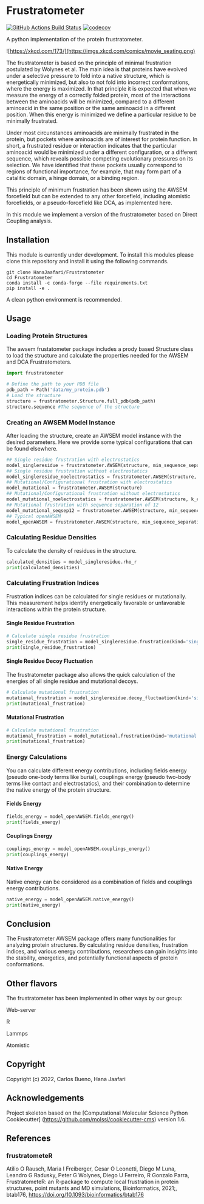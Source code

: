 Frustratometer
==============================
[//]: # (Badges)
[![GitHub Actions Build Status](https://github.com/HanaJaafari/Frustratometer/workflows/CI/badge.svg)](https://github.com/HanaJaafari/Frustratometer/actions?query=workflow%3ACI)
[![codecov](https://codecov.io/gh/HanaJaafari/Frustratometer/graph/badge.svg?token=JKDOXOYPRS)](https://codecov.io/gh/HanaJaafari/Frustratometer)


A python implementation of the protein frustratometer.

![https://xkcd.com/173/](https://imgs.xkcd.com/comics/movie_seating.png)

The frustratometer is based on the principle of minimal frustration postulated by Wolynes et al. The main idea is that proteins have evolved under a selective pressure to fold into a native structure, which is energetically minimized, but also to not fold into incorrect conformations, where the energy is maximized. In that principle it is expected that when we measure the energy of a correctly folded protein, most of the interactions between the aminoacids will be minimized, compared to a different aminoacid in the same position or the same aminoacid in a different position. When this energy is minimized we define a particular residue to be minimally frustrated.

Under most circunstances aminoacids are minimally frustrated in the protein, but pockets where aminoacids are of interest for protein function. In short, a frustrated residue or interaction indicates that the particular aminoacid would be minimized under a different configuration, or a different sequence, which reveals possible competing evolutionary pressures on its selection. We have identified that these pockets usually correspond to regions of functional importance, for example, that may form part of a catalitic domain, a hinge domain, or a binding region.

This principle of minimum frustration has been shown using the AWSEM forcefield but can be extended to any other forcefield, including atomistic forcefields, or a pseudo-forcefield like DCA, as implemented here.

In this module we implement a version of the frustratometer based on Direct Coupling analysis.

## Installation

This module is currently under development.
To install this modules please clone this repository and install it using the following commands.

    git clone HanaJaafari/Frustratometer
    cd Frustratometer
    conda install -c conda-forge --file requirements.txt
    pip install -e .

A clean python environment is recommended.

## Usage

### Loading Protein Structures

The awsem frustatometer package includes a prody based Structure class to load the structure and calculate the properties needed for the AWSEM and DCA Frustratometers.

```python
import frustratometer

# Define the path to your PDB file
pdb_path = Path('data/my_protein.pdb')
# Load the structure
structure = frustratometer.Structure.full_pdb(pdb_path)
structure.sequence #The sequence of the structure
```

### Creating an AWSEM Model Instance

After loading the structure, create an AWSEM model instance with the desired parameters. Here we provide some typical configurations that can be found elsewhere.

```python
## Single residue frustration with electrostatics
model_singleresidue = frustratometer.AWSEM(structure, min_sequence_separation_contact=2) 
## Single residue frustration without electrostatics
model_singleresidue_noelectrostatics = frustratometer.AWSEM(structure, min_sequence_separation_contact=2, k_electrostatics=0) 
## Mutational/Configurational frustration with electrostatics
model_mutational = frustratometer.AWSEM(structure) 
## Mutational/Configurational frustration without electrostatics
model_mutational_noelectrostatics = frustratometer.AWSEM(structure, k_electrostatics=0)
## Mutational frustration with sequence separation of 12
model_mutational_seqsep12 = frustratometer.AWSEM(structure, min_sequence_separation_rho=13)
## Typical openAWSEM
model_openAWSEM = frustratometer.AWSEM(structure, min_sequence_separation_contact = 10, distance_cutoff_contact = None)
```

### Calculating Residue Densities

To calculate the density of residues in the structure.

```python
calculated_densities = model_singleresidue.rho_r
print(calculated_densities)
```

### Calculating Frustration Indices

Frustration indices can be calculated for single residues or mutationally. This measurement helps identify energetically favorable or unfavorable interactions within the protein structure.

#### Single Residue Frustration

```python
# Calculate single residue frustration
single_residue_frustration = model_singleresidue.frustration(kind='singleresidue')
print(single_residue_frustration)
```

#### Single Residue Decoy Fluctuation
The frustratometer package also allows the quick calculation of the energies of all single residue and mutational decoys.

```python
# Calculate mutational frustration
mutational_frustration = model_singleresidue.decoy_fluctuation(kind='singleresidue')
print(mutational_frustration)
```

#### Mutational Frustration

```python
# Calculate mutational frustration
mutational_frustration = model_mutational.frustration(kind='mutational')
print(mutational_frustration)
```

### Energy Calculations

You can calculate different energy contributions, including fields energy (pseudo one-body terms like burial), couplings energy (pseudo two-body terms like contact and electrostatics), and their combination to determine the native energy of the protein structure.

#### Fields Energy

```python
fields_energy = model_openAWSEM.fields_energy()
print(fields_energy)
```

#### Couplings Energy

```python
couplings_energy = model_openAWSEM.couplings_energy()
print(couplings_energy)
```

#### Native Energy

Native energy can be considered as a combination of fields and couplings energy contributions.

```python
native_energy = model_openAWSEM.native_energy()
print(native_energy)
```

## Conclusion

The Frustratometer AWSEM package offers many functionalities for analyzing protein structures. By calculating residue densities, frustration indices, and various energy contributions, researchers can gain insights into the stability, energetics, and potentially functional aspects of protein conformations.

## Other flavors

The frustratometer has been implemented in other ways by our group:

Web-server

R

Lammps

Atomistic


## Copyright

Copyright (c) 2022, Carlos Bueno, Hana Jaafari


## Acknowledgements
 
Project skeleton based on the [Computational Molecular Science Python Cookiecutter] (https://github.com/molssi/cookiecutter-cms) version 1.6.

## References

### frustratometeR

Atilio O Rausch, Maria I Freiberger, Cesar O Leonetti, Diego M Luna, Leandro G Radusky, Peter G Wolynes, Diego U Ferreiro, R Gonzalo Parra, FrustratometeR: an R-package to compute local frustration in protein structures, point mutants and MD simulations, Bioinformatics, 2021;, btab176, https://doi.org/10.1093/bioinformatics/btab176


